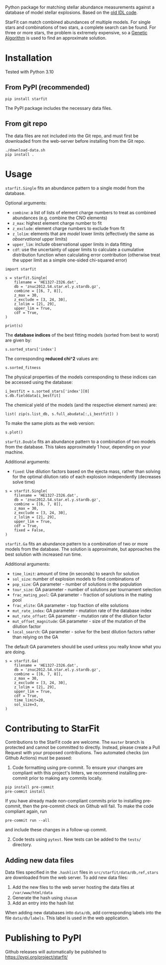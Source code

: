Python package for matching stellar abundance measurements against a database of model stellar explosions. Based on the [old IDL code](https://2sn.org/starfit/).

StarFit can match combined abundances of multiple models. For single stars and combinations of two stars, a complete search can be found. For three or more stars, the problem is extremely expensive, so a [Genetic Algorithm](https://en.wikipedia.org/wiki/Genetic_algorithm) is used to find an approximate solution.

# Installation
Tested with Python 3.10

## From PyPI (recommended)
```
pip install starfit
```
The PyPI package includes the necessary data files.

## From git repo
The data files are not included into the Git repo, and must first be downloaded from the web-server before installing from the Git repo.
```
./download-data.sh
pip install .
```

# Usage
`starfit.Single` fits an abundance pattern to a single model from the database.

Optional arguments:
- `combine`: a list of lists of element charge numbers to treat as combined abundances (e.g. combine the CNO elements)
- `z_max`: highest element charge number to fit
- `z_exclude`: element charge numbers to exclude from fit
- `z_lolim`: elements that are *model* lower limits (effectively the same as *observational* upper limits)
- `upper_lim`: include observational upper limits in data fitting
- `cdf`: use the uncertainty of upper limits to calculate a cumulative distribution function when calculating error contribution (otherwise treat the upper limit as a simple one-sided chi-squared error)
```
import starfit

s = starfit.Single(
    filename = 'HE1327-2326.dat',
    db = 'znuc2012.S4.star.el.y.stardb.gz',
    combine = [[6, 7, 8]],
    z_max = 30,
    z_exclude = [3, 24, 30],
    z_lolim = [21, 29],
    upper_lim = True,
    cdf = True,
)

print(s)
```

The **database indices** of the best fitting models (sorted from best to worst) are given by:
```
s.sorted_stars['index']
```

The corresponding **reduced chi^2** values are:
```
s.sorted_fitness
```

The physical properties of the models corresponding to these indices can be accessed using the database:
```
i_bestfit = s.sorted_stars['index'][0]
s.db.fielddata[i_bestfit]
```

The chemical yield of the models (and the respective element names) are:
```
list( zip(s.list_db, s.full_abudata[:,i_bestfit]) )
```

To make the same plots as the web version:
```
s.plot()
```

`starfit.Double` fits an abundance pattern to a combination of two models from the database. This takes approximately 1 hour, depending on your machine.

Additional arguments:
- `fixed`: Use dilution factors based on the ejecta mass, rather than solving for the optimal dilution ratio of each explosion independently (decreases solve time)
```
s = starfit.Single(
    filename = 'HE1327-2326.dat',
    db = 'znuc2012.S4.star.el.y.stardb.gz',
    combine = [[6, 7, 8]],
    z_max = 30,
    z_exclude = [3, 24, 30],
    z_lolim = [21, 29],
    upper_lim = True,
    cdf = True,
    fixed = False,
)
```

`starfit.Ga` fits an abundance pattern to a combination of two or more models from the database. The solution is approximate, but approaches the best solution with increased run time.

Additional arguments:
- `time_limit`: amount of time (in seconds) to search for solution
- `sol_size`: number of explosion models to find combinations of
- `pop_size`: GA parameter - number of solutions in the population
- `tour_size`: GA parameter - number of solutions per tournament selection
- `frac_mating_pool`: GA parameter - fraction of solutions in the mating pool
- `frac_elite`: GA parameter - top fraction of elite solutions
- `mut_rate_index`: GA parameter - mutation rate of the database index
- `mut_rate_offset`: GA parameter - mutation rate of the dilution factor
- `mut_offset_magnitude`: GA parameter - size of the mutation of the dilution factor
- `local_search`: GA parameter - solve for the best dilution factors rather than relying on the GA

The default GA parameters should be used unless you really know what you are doing.

```
s = starfit.Ga(
    filename = 'HE1327-2326.dat',
    db = 'znuc2012.S4.star.el.y.stardb.gz',
    combine = [[6, 7, 8]],
    z_max = 30,
    z_exclude = [3, 24, 30],
    z_lolim = [21, 29],
    upper_lim = True,
    cdf = True,
    time_limit=20,
    sol_size=3,
)
```

# Contributing to StarFit
Contributions to the StarFit code are welcome. The `master` branch is protected and cannot be committed to directly. Instead, please create a Pull Request with your proposed contributions. Two automated checks (on Github Actions) must be passed:
1. Code formatting using pre-commit. To ensure your changes are compliant with this project's linters, we recommend installing pre-commit prior to making any commits locally.
```
pip install pre-commit
pre-commit install
```
If you have already made non-compliant commits prior to installing pre-commit, then the pre-commit check on Github will fail. To make the code compliant again, run
```
pre-commit run --all
```
and include these changes in a follow-up commit.

2. Code tests using `pytest`. New tests can be added to the `tests/` directory.

## Adding new data files
Data files specified in the `.hashlist` files in `src/starfit/data/db,ref,stars` are downloaded from the web server. To add new data files:
1. Add the new files to the web server hosting the data files at `/var/www/html/data`
2. Generate the hash using `shasum`
3. Add an entry into the hash list

When adding new databases into `data/db`, add corresponding labels into the file `data/db/labels`. This label is used in the web application.

# Publishing to PyPI
Github releases will automatically be published to https://pypi.org/project/starfit/
